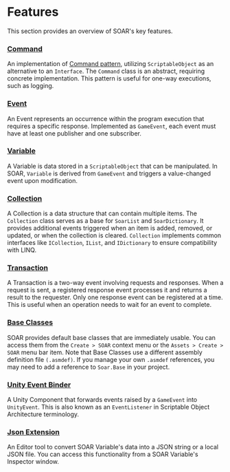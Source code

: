 # Features

This section provides an overview of SOAR's key features.


### [Command](../3-soar-core/command.md)

An implementation of [Command pattern](https://gameprogrammingpatterns.com/command.html), utilizing `ScriptableObject` as an alternative to an `Interface`.
The `Command` class is an abstract, requiring concrete implementation.
This pattern is useful for one-way executions, such as logging.


### [Event](../3-soar-core/gameevent.md)

An Event represents an occurrence within the program execution that requires a specific response.
Implemented as `GameEvent`, each event must have at least one publisher and one subscriber.


### [Variable](../3-soar-core/variable.md)

A Variable is data stored in a `ScriptableObject` that can be manipulated.
In SOAR, `Variable` is derived from `GameEvent` and triggers a value-changed event upon modification.


### [Collection](../3-soar-core/collection.md)

A Collection is a data structure that can contain multiple items.
The `Collection` class serves as a base for `SoarList` and `SoarDictionary`.
It provides additional events triggered when an item is added, removed, or updated, or when the collection is cleared.
`Collection` implements common interfaces like `ICollection`, `IList`, and `IDictionary` to ensure compatibility with LINQ.


### [Transaction](../3-soar-core/transaction.md)

A Transaction is a two-way event involving requests and responses.
When a request is sent, a registered response event processes it and returns a result to the requester.
Only one response event can be registered at a time.
This is useful when an operation needs to wait for an event to complete.


### [Base Classes](../4-fundamentals/base-classes.md)

SOAR provides default base classes that are immediately usable.
You can access them from the `Create > SOAR` context menu or the `Assets > Create > SOAR` menu bar item.
Note that Base Classes use a different assembly definition file `(.asmdef)`.
If you manage your own `.asmdef` references, you may need to add a reference to `Soar.Base` in your project.


### [Unity Event Binder](../3-soar-core/gameevent.md#unity-event-binder)

A Unity Component that forwards events raised by a `GameEvent` into `UnityEvent`.
This is also known as an `EventListener` in Scriptable Object Architecture terminology.


### [Json Extension](../5-utilities/json-extension.md)

An Editor tool to convert SOAR Variable's data into a JSON string or a local JSON file.
You can access this functionality from a SOAR Variable's Inspector window.


[ScriptableObject]: https://docs.unity3d.com/Manual/class-ScriptableObject.html
[R3]: https://github.com/Cysharp/R3
